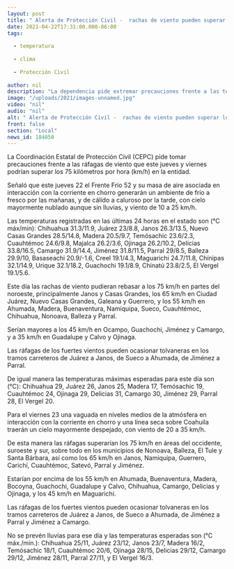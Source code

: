 ```yaml
---
layout: post
title: " Alerta de Protección Civil -  rachas de viento pueden superar los 75 km/h este jueves y viernes"
date: 2021-04-22T17:31:00.000-06:00
tags:
  
  - temperatura
  
  - clima
  
  - Protección Civil
  
author: nil
description: "La dependencia pide extremar precauciones frente a las tolvaneras que podrían afectar los tramos carreteros Juárez-Janos, Sueco-Ahumada, Jiménez-Parral, y Jiménez-Camargo"
image: "/uploads/2021/images-unnamed.jpg"
video: "nil"
audio: "nil"
alt: " Alerta de Protección Civil -  rachas de viento pueden superar los 75 km/h este jueves y viernes"
front: false
section: "Local"
news_id: 184050
---
```


La Coordinación Estatal de Protección Civil (CEPC) pide tomar precauciones frente a las ráfagas de viento que este jueves y viernes podrían superar los 75 kilómetros por hora (km/h) en la entidad.

 

Señaló que este jueves 22 el Frente Frío 52 y su masa de aire asociada en interacción con la corriente en chorro generarán un ambiente de frío a fresco por las mañanas, y de cálido a caluroso por la tarde, con cielo mayormente nublado aunque sin lluvias, y viento de 10 a 25 km/h.

 

Las temperaturas registradas en las últimas 24 horas en el estado son (°C máx/min): Chihuahua 31.3/11.9, Juárez 23/8.8, Janos 26.3/13.5, Nuevo Casas Grandes 28.5/14.8, Madera 20.5/9.7, Temósachic 23.6/2.3, Cuauhtémoc 24.6/9.8, Majalca 26.2/3.6, Ojinaga 26.2/10.2, Delicias 33.8/16.5, Camargo 31.9/14.4, Jiménez 31.8/11.5, Parral 29/8.5, Balleza 29.9/10, Basaseachi 20.9/-1.6, Creel 19.1/4.3, Maguarichi 24.7/11.8, Chínipas 32.1/14.9, Urique 32.1/18.2, Guachochi 19.1/8.9, Chinatú 23.8/2.5, El Vergel 19.1/5.6.

 

Este día las rachas de viento pudieran rebasar a los 75 km/h en partes del noroeste, principalmente Janos y Casas Grandes, los 65 km/h en Ciudad Juárez, Nuevo Casas Grandes, Galeana y Guerrero, y los 55 km/h en Ahumada, Madera, Buenaventura, Namiquipa, Sueco, Cuauhtémoc, Chihuahua, Nonoava, Balleza y Parral.

 

Serían mayores a los 45 km/h en Ocampo, Guachochi, Jiménez y Camargo, y a 35 km/h en Guadalupe y Calvo y Ojinaga.

 

Las ráfagas de los fuertes vientos pueden ocasionar tolvaneras en los tramos carreteros de Juárez a Janos, de Sueco a Ahumada, de Jiménez a Parral.

 

De igual manera las temperaturas máximas esperadas para este día son (°C): Chihuahua 29, Juárez 26, Janos 25, Madera 17, Temósachic 19, Cuauhtémoc 24, Ojinaga 29, Delicias 31, Camargo 30, Jiménez 29, Parral 28, El Vergel 20.

 

Para el viernes 23 una vaguada en niveles medios de la atmósfera en interacción con la corriente en chorro y una línea seca sobre Coahuila traerán un cielo mayormente despejado, con viento de 20 a 35 km/h.

 

De esta manera las ráfagas superarían los 75 km/h en áreas del occidente, suroeste y sur, sobre todo en los municipios de Nonoava, Balleza, El Tule y Santa Bárbara, así como los 65 km/h en Janos, Namiquipa, Guerrero, Carichí, Cuauhtémoc, Satevó, Parral y Jiménez.

 

Estarían por encima de los 55 km/h en Ahumada, Buenaventura, Madera, Bocoyna, Guachochi, Guadalupe y Calvo, Chihuahua, Camargo, Delicias y Ojinaga, y los 45 km/h en Maguarichi.

 

Las ráfagas de los fuertes vientos pueden ocasionar tolvaneras en los tramos carreteros de Juárez a Janos, de Sueco a Ahumada, de Jiménez a Parral y Jiménez a Camargo.

 

No se prevén lluvias para ese día y las temperaturas esperadas son (°C máx./mín.): Chihuahua 25/11, Juárez 23/12, Janos 23/7, Madera 16/2, Temósachic 18/1, Cuauhtémoc 20/6, Ojinaga 28/15, Delicias 29/12, Camargo 29/12, Jiménez 28/11, Parral 27/11, y El Vergel 16/3.